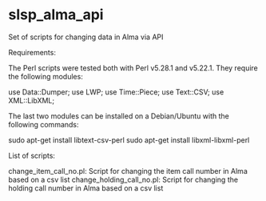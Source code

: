 # slsp_alma_api

Set of scripts for changing data in Alma via API

Requirements:

The Perl scripts were tested both with Perl v5.28.1 and v5.22.1. They require the following modules:

use Data::Dumper;
use LWP;
use Time::Piece;
use Text::CSV;
use XML::LibXML;

The last two modules can be installed on a Debian/Ubuntu with the following commands:

sudo apt-get install libtext-csv-perl
sudo apt-get install libxml-libxml-perl

List of scripts:

change_item_call_no.pl: Script for changing the item call number in Alma based on a csv list
change_holding_call_no.pl: Script for changing the holding call number in Alma based on a csv list
